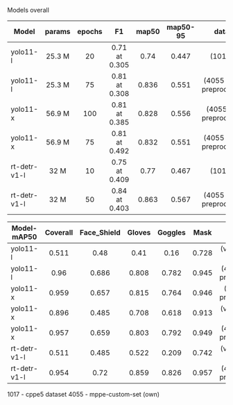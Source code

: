 Models overall

Model | params | epochs | F1 | map50 | map50-95 | data |
--- |:---:|:---:|:---:|:---:|:---:|:---:|
yolo11-l | 25.3 M | 20 | 0.71 at 0.305 | 0.74 | 0.447 | (1017)
yolo11-l | 25.3 M | 75 | 0.81 at 0.308 | 0.836 | 0.551 | (4055 with preprocess)
yolo11-x | 56.9 M | 100 | 0.81 at 0.385 | 0.828 | 0.556 | (4055 no preprocess)
yolo11-x | 56.9 M | 75 | 0.81 at 0.492 | 0.832 | 0.551 | (4055 with preprocess)
rt-detr-v1-l | 32 М | 10 | 0.75 at 0.409 | 0.77 | 0.467 | (1017)
rt-detr-v1-l | 32 М | 50 | 0.84 at 0.403 | 0.863 | 0.567 | (4055 with preprocess)


Model-mAP50 | Coverall | Face_Shield | Gloves | Goggles | Mask | data |
--- |:---:|:---:|:---:|:---:|:---:|:---:|
yolo11-l | 0.511 | 0.48 | 0.41 | 0.16 | 0.728 | (val on new data)
yolo11-l | 0.96 | 0.686 | 0.808 | 0.782 | 0.945 | (4055 with preprocess)
yolo11-x | 0.959 | 0.657 | 0.815 | 0.764 | 0.946 | (4055 no preprocess)
yolo11-x | 0.896 | 0.485 | 0.708 | 0.618 | 0.913 | (val on new data)
yolo11-x | 0.957 | 0.659 | 0.803 | 0.792 | 0.949 | (4055 with preprocess)
rt-detr-v1-l | 0.511 | 0.485 | 0.522 | 0.209 | 0.742 | (val on new data)
rt-detr-v1-l | 0.954 | 0.72 | 0.859 | 0.826 |0.957 | (4055 with preprocess)


1017 - cppe5 dataset
4055 - mppe-custom-set (own)